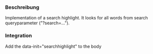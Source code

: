 ### Beschreibung
Implementation of a search highlight. It looks for all words from search queryparameter ("?search=..."). 


### Integration

Add the data-init="searchhighlight" to the body
